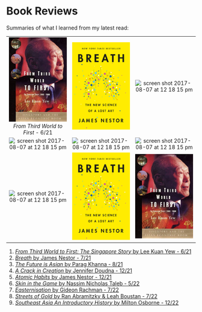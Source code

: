 # Book Reviews

Summaries of what I learned from my latest read:

<!--
|:---:|:-------------------------:|:-------------------------:|
-->

| | | |
|:-:|:-:|:-------------------------:|
|<a href="./bookreviews/fromthirdworldtofirst/thirdworldtofirst.html"><img width="256" src="./bookreviews/fromthirdworldtofirst/thirdworldtofirst.jpg"></a><br><em>From Third World to First</em> - 6/21| <a href="./bookreviews/breath/breath.html"><img width="256" src="./bookreviews/breath/breath_cover.jpeg"></a> | <img width="256" alt="screen shot 2017-08-07 at 12 18 15 pm" src="https://user-images.githubusercontent.com/297678/29892310-03e92256-8d83-11e7-9b58-986dcb6f702e.png">|
|<img width="256" alt="screen shot 2017-08-07 at 12 18 15 pm" src="https://user-images.githubusercontent.com/297678/29892310-03e92256-8d83-11e7-9b58-986dcb6f702e.png">  |  <img width="256" alt="screen shot 2017-08-07 at 12 18 15 pm" src="https://user-images.githubusercontent.com/297678/29892310-03e92256-8d83-11e7-9b58-986dcb6f702e.png">|<img width="256" alt="screen shot 2017-08-07 at 12 18 15 pm" src="https://user-images.githubusercontent.com/297678/29892310-03e92256-8d83-11e7-9b58-986dcb6f702e.png">|
|<img width="256" alt="screen shot 2017-08-07 at 12 18 15 pm" src="https://user-images.githubusercontent.com/297678/29892310-03e92256-8d83-11e7-9b58-986dcb6f702e.png">  | <a href="./bookreviews/breath/breath.html"><img width="256" src="./bookreviews/breath/breath_cover.jpeg"></a> |<a href="./bookreviews/fromthirdworldtofirst/thirdworldtofirst.html"><img width="256" src="./bookreviews/fromthirdworldtofirst/thirdworldtofirst.jpg"></a>|


1. [*From Third World to First: The Singapore Story* by Lee Kuan Yew - 6/21](./bookreviews/fromthirdworldtofirst/thirdworldtofirst.md) 
2. [*Breath* by James Nestor - 7/21](./bookreviews/breath/breath.md)
3. [*The Future is Asian* by Parag Khanna - 8/21](./bookreviews/future_is_asian/futureisasian.md)
4. [*A Crack in Creation* by Jennifer Doudna - 12/21](./bookreviews/crispr/crispr.md)
5. [*Atomic Habits* by James Nestor - 12/21](./bookreviews/atomichabits/atomichabits.md)
6. [*Skin in the Game* by Nassim Nicholas Taleb - 5/22](./bookreviews/skininthegame/skininthegame.md)
7. [*Easternisation* by Gideon Rachman - 7/22](./bookreviews/easternisation/easternisation.md)
8. [*Streets of Gold* by Ran Abramitzky & Leah Boustan - 7/22](./bookreviews/streetsofgold/streetsofgold.md)
9. [*Southeast Asia An Introductory History* by Milton Osborne - 12/22](./bookreviews/southeastasia/seasia.md)
